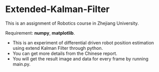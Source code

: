# Extended-Kalman-Filter
This is an assignment of Robotics course in Zhejiang University. 

Requirement: **numpy**, **matplotlib**.

-   This is an experiment of differential driven robot position estimation using extend Kalman Filter through python. 
-   You can get more details from the Chinese report.
-   You will get the result image and data for every frame by running main.py.
